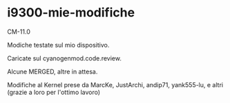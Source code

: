 i9300-mie-modifiche
===================
CM-11.0

Modiche testate sul mio dispositivo.

Caricate sul cyanogenmod.code.review.

Alcune MERGED, altre in attesa.



Modifiche al Kernel prese da MarcKe, JustArchi, andip71, yank555-lu, e altri (grazie a loro per l'ottimo lavoro)
